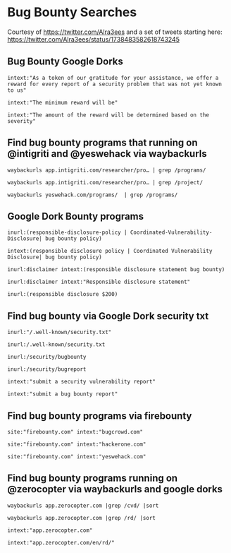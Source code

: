 # Bug Bounty Searches

Courtesy of https://twitter.com/Alra3ees and a set of tweets starting here: https://twitter.com/Alra3ees/status/1738483582618743245

## Bug Bounty Google Dorks

```
intext:"As a token of our gratitude for your assistance, we offer a reward for every report of a security problem that was not yet known to us"
```

```
intext:"The minimum reward will be"
```

```
intext:"The amount of the reward will be determined based on the severity"
```

## Find bug bounty programs that running on @intigriti and @yeswehack  via waybackurls

```shell
waybackurls app.intigriti.com/researcher/pro… | grep /programs/
```

```shell
waybackurls app.intigriti.com/researcher/pro… | grep /project/
```

```shell
waybackurls yeswehack.com/programs/  | grep /programs/
```

## Google Dork Bounty programs

```
inurl:(responsible-disclosure-policy | Coordinated-Vulnerability-Disclosure| bug bounty policy)
```

```
intext:(responsible disclosure policy | Coordinated Vulnerability Disclosure| bug bounty policy)
```

```
inurl:disclaimer intext:(responsible disclosure statement bug bounty)
```

```
inurl:disclaimer intext:"Responsible disclosure statement"
```

```
inurl:(responsible disclosure $200)
```

## Find bug bounty via Google Dork security txt

```
inurl:"/.well-known/security.txt"
```

```
inurl:/.well-known/security.txt
```


```
inurl:/security/bugbounty
```

```
inurl:/security/bugreport
```

```
intext:"submit a security vulnerability report"
```

```
intext:"submit a bug bounty report"
```

## Find bug bounty programs via firebounty

```
site:"firebounty.com" intext:"bugcrowd.com"
```

```
site:"firebounty.com" intext:"hackerone.com"
```

```
site:"firebounty.com" intext:"yeswehack.com"
```

## Find bug bounty programs running on @zerocopter via waybackurls and google dorks

```shell
waybackurls app.zerocopter.com |grep /cvd/ |sort
```

```shell
waybackurls app.zerocopter.com |grep /rd/ |sort
```


```
intext:"app.zerocopter.com"
```

```
intext:"app.zerocopter.com/en/rd/"
```



